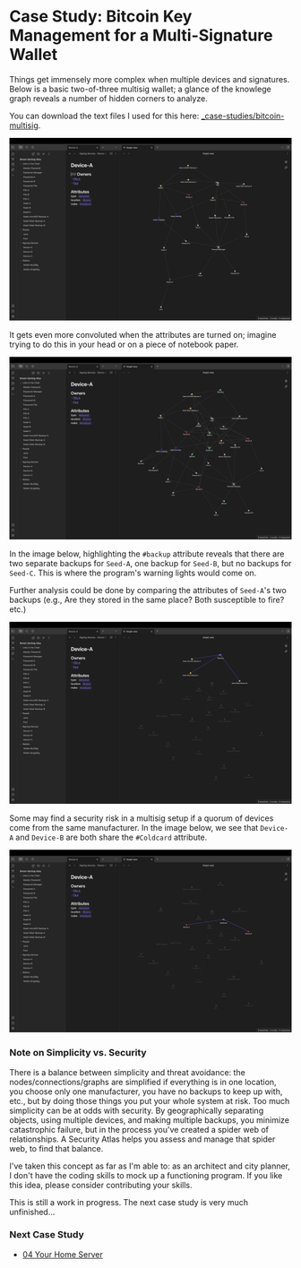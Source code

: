 # Case Study: Bitcoin Key Management for a Multi-Signature Wallet

Things get immensely more complex when multiple devices and signatures. Below is a basic two-of-three multisig wallet; a glance of the knowlege graph reveals a number of hidden corners to analyze.

You can download the text files I used for this here: [_case-studies/bitcoin-multisig](_case-studies/bitcoin-multisig).

<p align="center">
<img src="_utilities/case-study-bitcoin-multisig-1.jpg" alt="map" title="map" />
</p>

It gets even more convoluted when the attributes are turned on; imagine trying to do this in your head or on a piece of notebook paper.
<p align="center">
<img src="_utilities/case-study-bitcoin-multisig-2.jpg" alt="map" title="map" />
</p>

In the image below, highlighting the `#backup` attribute reveals that there are two separate backups for `Seed-A`, one backup for `Seed-B`, but no backups for `Seed-C`. This is where the program's warning lights would come on.

Further analysis could be done by comparing the attributes of `Seed-A`'s two backups (e.g., Are they stored in the same place? Both susceptible to fire? etc.)
<p align="center">
<img src="_utilities/case-study-bitcoin-multisig-3.jpg" alt="map" title="map" />
</p>

Some may find a security risk in a multisig setup if a quorum of devices come from the same manufacturer. In the image below, we see that `Device-A` and `Device-B` are both share the `#Coldcard` attribute.
<p align="center">
<img src="_utilities/case-study-bitcoin-multisig-4.jpg" alt="map" title="map" />
</p>

### Note on Simplicity vs. Security
There is a balance between simplicity and threat avoidance: the nodes/connections/graphs are simplified if everything is in one location, you choose only one manufacturer, you have no backups to keep up with, etc., but by doing those things you put your whole system at risk. Too much simplicity can be at odds with security. By geographically separating objects, using multiple devices, and making multiple backups, you minimize catastrophic failure, but in the process you've created a spider web of relationships. A Security Atlas helps you assess and manage that spider web, to find that balance.

I've taken this concept as far as I'm able to: as an architect and city planner, I don't have the coding skills to mock up a functioning program. If you like this idea, please consider contributing your skills.

This is still a work in progress. The next case study is very much unfinished...

### Next Case Study
- [04 Your Home Server](04-Case-Study-Home-Server.md)


